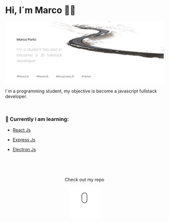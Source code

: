 # Hi, I´m Marco 👋🏻

<p align="center">
    <img src="https://raw.githubusercontent.com/4SMarcoPorto/4SMarcoPorto/master/README.assets/banner.png">
</p>

I´m a programming student, my objective is become a javascript fullstack developer.

<br>

### 📖 Currently i am learning:
* [React Js](https://github.com/facebook/react)

* [Express Js](https://github.com/expressjs/express)

* [Electron Js](https://github.com/electron/electron)


<br>
<br>
<br>





<p align="center">
    Check out my repo
</p>
<p align="center">
    <img width="100" height="auto" src="https://raw.githubusercontent.com/4SMarcoPorto/4SMarcoPorto/master/README.assets/scrolldown.gif">
</p>
